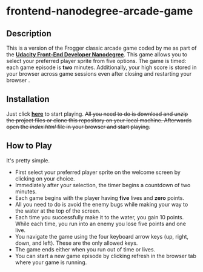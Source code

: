 frontend-nanodegree-arcade-game
===============================

## Description

This is a version of the Frogger classic arcade game coded by me as part of the [**Udacity Front-End Developer Nanodegree**](https://www.udacity.com/course/front-end-web-developer-nanodegree--nd001). This game allows you to select your preferred player sprite from five options. The game is timed: each game episode is **two** minutes. Additionally, your high score is stored in your browser across game sessions even after closing and restarting your browser .

## Installation

Just click [**here**](https://siriusted.github.io/frontend-nanodegree-arcade-game/) to start playing. ~~All you need to do is download and unzip the project files or clone this repository on your local machine. Afterwards open the *index.html* file in your browser and start playing.~~

## How to Play

It's pretty simple. 

* First select your preferred player sprite on the welcome screen by clicking on your choice. 
* Immediately after your selection, the timer begins a countdown of two minutes. 
* Each game begins with the player having **five** lives and **zero** points. 
* All you need to do is avoid the enemy bugs while making your way to the water at the top of the screen. 
* Each time you successfully make it to the water, you gain 10 points. While each time, you run into an enemy you lose five points and one live. 
* You navigate the game using the four keyboard arrow keys (up, right, down, and left). These are the only allowed keys.
* The game ends either when you run out of time or lives. 
* You can start a new game episode by clicking refresh in the browser tab where your game is running.